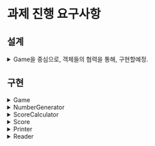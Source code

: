 # 과제 진행 요구사항

## 설계

<details >
<summary>Game을 중심으로, 객체들의 협력을 통해, 구현할예정.</summary>
<img src="../docs/pictures/requirements.jpg" title="" alt="image" width="500">
</details>

## 구현
<details>
<summary>Game</summary>
1.play()

1. 뼈대 만들기

2. 테스트 코드 만들기

3. 기능구현

4. 리팩토링


2.endifwin()

1. 뼈대 만들기

2. 테스트 코드 만들기

3. 기능구현

4. 리팩토링

</details>

<details>
<summary>NumberGenerator</summary>
1. getRandomNumber(int length)뼈대 만들기
2. 테스트 코드 만들기
3. 기능구현
4. 리팩토링
</details>

<details>
<summary>ScoreCalculator</summary>
1. calculateScore(int expect,int actual)뼈대 만들기
2. 테스트 코드 만들기
3. 기능구현
4. 리팩토링
</details>

<details>
<summary>Score</summary>
1. 인터페이스로, getStrike(),getBall(),getCallName() 뼈대 만들기
2. Score의 구현체들 만들기
</details>


<details>
<summary>Printer</summary>
1. Console api를 사용하여 만들기
2. print(Score score)
3. 테스트 코드
</details>

<details>
<summary>Reader</summary>
1. Console api를 사용하여 만들기
2. readInt() 만들기
3. 테스트 코드
</details>


